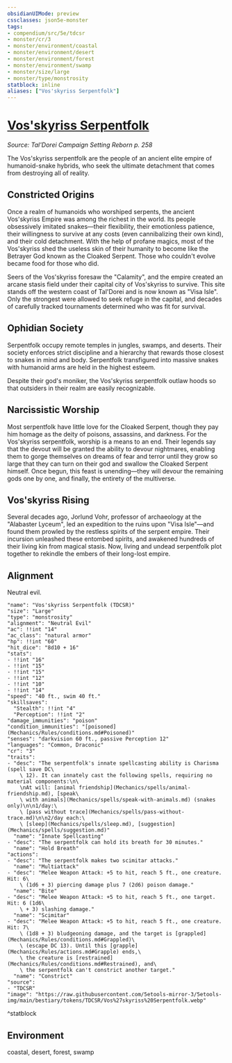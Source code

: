 ```yaml
---
obsidianUIMode: preview
cssclasses: json5e-monster
tags:
- compendium/src/5e/tdcsr
- monster/cr/3
- monster/environment/coastal
- monster/environment/desert
- monster/environment/forest
- monster/environment/swamp
- monster/size/large
- monster/type/monstrosity
statblock: inline
aliases: ["Vos'skyriss Serpentfolk"]
---
```

# [Vos'skyriss Serpentfolk](Mechanics\bestiary\monstrosity/vosskyriss-serpentfolk-tdcsr.md)
*Source: Tal'Dorei Campaign Setting Reborn p. 258*  

The Vos'skyriss serpentfolk are the people of an ancient elite empire of humanoid-snake hybrids, who seek the ultimate detachment that comes from destroying all of reality.

## Constricted Origins

Once a realm of humanoids who worshiped serpents, the ancient Vos'skyriss Empire was among the richest in the world. Its people obsessively imitated snakes—their flexibility, their emotionless patience, their willingness to survive at any costs (even cannibalizing their own kind), and their cold detachment. With the help of profane magics, most of the Vos'skyriss shed the useless skin of their humanity to become like the Betrayer God known as the Cloaked Serpent. Those who couldn't evolve became food for those who did.

Seers of the Vos'skyriss foresaw the "Calamity", and the empire created an arcane stasis field under their capital city of Vos'skyriss to survive. This site stands off the western coast of Tal'Dorei and is now known as "Visa Isle". Only the strongest were allowed to seek refuge in the capital, and decades of carefully tracked tournaments determined who was fit for survival.

## Ophidian Society

Serpentfolk occupy remote temples in jungles, swamps, and deserts. Their society enforces strict discipline and a hierarchy that rewards those closest to snakes in mind and body. Serpentfolk transfigured into massive snakes with humanoid arms are held in the highest esteem.

Despite their god's moniker, the Vos'skyriss serpentfolk outlaw hoods so that outsiders in their realm are easily recognizable.

## Narcissistic Worship

Most serpentfolk have little love for the Cloaked Serpent, though they pay him homage as the deity of poisons, assassins, and darkness. For the Vos'skyriss serpentfolk, worship is a means to an end. Their legends say that the devout will be granted the ability to devour nightmares, enabling them to gorge themselves on dreams of fear and terror until they grow so large that they can turn on their god and swallow the Cloaked Serpent himself. Once begun, this feast is unending—they will devour the remaining gods one by one, and finally, the entirety of the multiverse.

## Vos'skyriss Rising

Several decades ago, Jorlund Vohr, professor of archaeology at the "Alabaster Lyceum", led an expedition to the ruins upon "Visa Isle"—and found them prowled by the restless spirits of the serpent empire. Their incursion unleashed these entombed spirits, and awakened hundreds of their living kin from magical stasis. Now, living and undead serpentfolk plot together to rekindle the embers of their long-lost empire.

## Alignment

Neutral evil.

```statblock
"name": "Vos'skyriss Serpentfolk (TDCSR)"
"size": "Large"
"type": "monstrosity"
"alignment": "Neutral Evil"
"ac": !!int "14"
"ac_class": "natural armor"
"hp": !!int "60"
"hit_dice": "8d10 + 16"
"stats":
- !!int "16"
- !!int "15"
- !!int "15"
- !!int "12"
- !!int "10"
- !!int "14"
"speed": "40 ft., swim 40 ft."
"skillsaves":
  "Stealth": !!int "4"
  "Perception": !!int "2"
"damage_immunities": "poison"
"condition_immunities": "[poisoned](Mechanics/Rules/conditions.md#Poisoned)"
"senses": "darkvision 60 ft., passive Perception 12"
"languages": "Common, Draconic"
"cr": "3"
"traits":
- "desc": "The serpentfolk's innate spellcasting ability is Charisma (spell save DC\
    \ 12). It can innately cast the following spells, requiring no material components:\n\
    \nAt will: [animal friendship](Mechanics/spells/animal-friendship.md), [speak\
    \ with animals](Mechanics/spells/speak-with-animals.md) (snakes only)\n\n1/day:\
    \ [pass without trace](Mechanics/spells/pass-without-trace.md)\n\n2/day each:\
    \ [sleep](Mechanics/spells/sleep.md), [suggestion](Mechanics/spells/suggestion.md)"
  "name": "Innate Spellcasting"
- "desc": "The serpentfolk can hold its breath for 30 minutes."
  "name": "Hold Breath"
"actions":
- "desc": "The serpentfolk makes two scimitar attacks."
  "name": "Multiattack"
- "desc": "Melee Weapon Attack: +5 to hit, reach 5 ft., one creature. Hit: 6\
    \ (1d6 + 3) piercing damage plus 7 (2d6) poison damage."
  "name": "Bite"
- "desc": "Melee Weapon Attack: +5 to hit, reach 5 ft., one target. Hit: 6 (1d6\
    \ + 3) slashing damage."
  "name": "Scimitar"
- "desc": "Melee Weapon Attack: +5 to hit, reach 5 ft., one creature. Hit: 7\
    \ (1d8 + 3) bludgeoning damage, and the target is [grappled](Mechanics/Rules/conditions.md#Grappled)\
    \ (escape DC 13). Until this [grapple](Mechanics/Rules/actions.md#Grapple) ends,\
    \ the creature is [restrained](Mechanics/Rules/conditions.md#Restrained), and\
    \ the serpentfolk can't constrict another target."
  "name": "Constrict"
"source":
- "TDCSR"
"image": "https://raw.githubusercontent.com/5etools-mirror-3/5etools-img/main/bestiary/tokens/TDCSR/Vos%27skyriss%20Serpentfolk.webp"
```
^statblock

## Environment

coastal, desert, forest, swamp